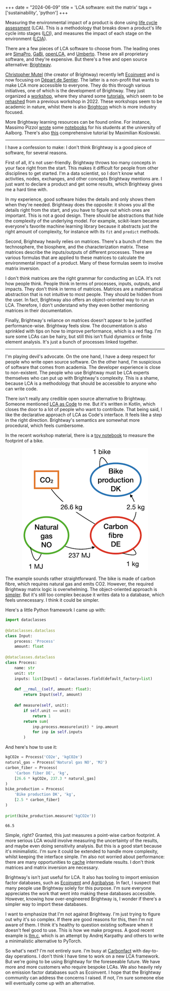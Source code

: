 +++
date = "2024-06-09"
title = 'LCA software: exit the matrix'
tags = ['sustainability', 'python']
+++

Measuring the environmental impact of a product is done using [life cycle assessment](https://en.wikipedia.org/wiki/Life-cycle_assessment) (LCA). This is a methodology that breaks down a product's life cycle into stages ([LCI](<https://en.wikipedia.org/wiki/Life-cycle_assessment#Life_cycle_inventory_(LCI)>)), and measures the impact of each stage on the environment ([LCIA](<https://en.wikipedia.org/wiki/Life-cycle_assessment#Life_cycle_impact_assessment_(LCIA)>)).

There are a few pieces of LCA software to choose from. The leading ones are [SimaPro](https://simapro.com/), [GaBi](https://sphera.com/life-cycle-assessment-lca-software/), [openLCA](https://www.openlca.org/), and [Umberto](https://www.ifu.com/umberto/). These are all proprietary software, and they're expensive. But there's a free and open source alternative: [Brightway](https://docs.brightway.dev/en/latest/).

[Christopher Mutel](https://chris.mutel.org/) (the creator of Brightway) recently left [Ecoinvent](https://ecoinvent.org/) and is now focusing on [Départ de Sentier](https://www.d-d-s.ch/). The latter is a non-profit that wants to make LCA more accessible to everyone. They do this through various initiatives, one of which is the development of Brightway. They just organized a [workshop](https://github.com/Depart-de-Sentier/Spring-School-2024/), where they shared some [tutorials](https://github.com/Depart-de-Sentier/Spring-School-2024/tree/main/class-materials/brightway-basics), which seem to be [rehashed](https://github.com/Depart-de-Sentier/Autumn-School-2022/blob/main/tutorials/datapackages/Datapackages.ipynb) from a previous workshop in 2022. These workshops seem to be academic in nature, whilst there is also [Brightcon](https://ecoinvent.org/blog/brightcon-2023-broad-open-sustainability-community/) which is more industry focused.

More Brightway learning resources can be found online. For instance, Massimo Pizzol [wrote](https://moutreach.science/2018/04/10/Teaching-experiment.html) some [notebooks](https://github.com/massimopizzol/B4B/tree/main) for his students at the university of Aalborg. There's also [this](https://github.com/maximikos/Brightway2_Intro/blob/master/BW2_tutorial.ipynb) comprehensive tutorial by Maximilian Koslowski.

---

I have a confession to make: I don't think Brightway is a good piece of software, for several reasons.

First of all, it's not user-friendly. Brightway throws too many concepts in your face right from the start. This makes it difficult for people from other disciplines to get started. I'm a data scientist, so I don't know what activities, nodes, exchanges, and other concepts Brightway mentions are. I just want to declare a product and get some results, which Brightway gives me a hard time with.

In my experience, good software hides the details and only shows them when they're needed. Brightway does the opposite: it shows you all the details right from the start, and you have to figure out which ones are important. This is not a good design. There should be abstractions that hide the complexity of the underlying model. For example, scikit-learn became everyone's favorite machine learning library because it abstracts just the right amount of complexity, for instance with its `fit` and `predict` methods.

Second, Brightway heavily relies on matrices. There's a bunch of them: the technosphere, the biosphere, and the characterization matrix. These matrices describe the inputs/outputs of different processes. There are various formulas that are applied to these matrices to calculate the environmental impact of a product. Many of these formulas seem to involve matrix inversion.

I don't think matrices are the right grammar for conducting an LCA. It's not how people think. People think in terms of processes, inputs, outputs, and impacts. They don't think in terms of matrices. Matrices are a mathematical abstraction that is not intuitive to most people. They should be hidden from the user. In fact, Brightway also offers an object-oriented way to run an LCA. Therefore, I don't understand why they even bother mentioning matrices in their documentation.

Finally, Brightway's reliance on matrices doesn't appear to be justified performance-wise. Brightway feels slow. The documentation is also sprinkled with tips on how to improve performance, which is a red flag. I'm sure some LCAs can be hairy, but still this isn't fluid dynamics or finite element analysis. It's just a bunch of processes linked together.

---

I'm playing devil's advocate. On the one hand, I have a deep respect for people who write open source software. On the other hand, I'm suspicious of software that comes from academia. The developer experience is close to non-existent. The people who use Brightway must be LCA experts themselves who can put up with Brightway's complexity. This is a shame, because LCA is a methodology that should be accessible to anyone who can write code.

There isn't really any credible open source alternative to Brightway. Someone mentioned [LCA as Code](https://github.com/kleis-technology/lcaac) to me. But it's written in Kotlin, which closes the door to a lot of people who want to contribute. That being said, I like the declarative approach of LCA as Code's interface. It feels like a step in the right direction. Brightway's semantics are somewhat more procedural, which feels cumbersome.

In the recent workshop material, there is a [toy notebook](https://github.com/Depart-de-Sentier/Spring-School-2024/blob/main/class-materials/brightway-basics/2%20-%20Building%20and%20using%20matrices%20in%20bw2calc.ipynb) to measure the footprint of a bike.

<div align="center" >
<figure style="width: 90%; margin: 0;">
    <img src="https://github.com/Depart-de-Sentier/Autumn-School-2022/blob/main/tutorials/datapackages/simple-graph.png?raw=true" style="box-shadow: none;">
</figure>
</div>

The example sounds rather straightforward. The bike is made of carbon fibre, which requires natural gas and emits CO2. However, the required Brightway matrix logic is overwhelming. The object-oriented approach is [simpler](https://github.com/Depart-de-Sentier/Spring-School-2024/blob/main/class-materials/brightway-basics/1%20-%20The%20supply%20chain%20graph.ipynb). But it's still too complex because it writes data to a database, which feels unnecessary. I think it could be simpler.

Here's a little Python framework I came up with:

```py
import dataclasses

@dataclasses.dataclass
class Input:
    process: 'Process'
    amount: float

@dataclasses.dataclass
class Process:
    name: str
    unit: str
    inputs: list[Input] = dataclasses.field(default_factory=list)

    def __rmul__(self, amount: float):
        return Input(self, amount)

    def measure(self, unit):
        if self.unit == unit:
            return 1
        return sum(
            inp.process.measure(unit) * inp.amount
            for inp in self.inputs
        )
```

And here's how to use it:

```py
kgCO2e = Process('CO2e', 'kgCO2e')
natural_gas = Process('Natural gas NO', 'MJ')
carbon_fiber = Process(
    'Carbon fiber DE', 'kg',
    [26.6 * kgCO2e, 237.3 * natural_gas]
)
bike_production = Process(
    'Bike production DK', 'kg',
    [2.5 * carbon_fiber]
)

print(bike_production.measure('kgCO2e'))
```

```
66.5
```

Simple, right? Granted, this just measures a point-wise carbon footprint. A more serious LCA would involve measuring the uncertainty of the results, and maybe even doing sensitivity analysis. But this is a good start because it's minimalistic. I'm sure it could be extended to handle more complexity, whilst keeping the interface simple. I'm also not worried about performance: there are many opportunities to [cache](https://docs.python.org/3/library/functools.html#functools.cache) intermediate results. I don't think matrices and matrix inversion are necessary.

Brightway's isn't just useful for LCA. It also has tooling to import emission factor databases, such as [Ecoinvent](https://docs.brightway.dev/en/latest/content/faq/ecoinvent.html) and [Agribalyse](https://doc.agribalyse.fr/documentation/utiliser-agribalyse/acces-donnees). In fact, I suspect that many people use Brightway solely for this purpose. I'm sure everyone appreciates the work that went into making these databases accessible. However, knowing how over-engineered Brightway is, I wonder if there's a simpler way to import these databases.

I want to emphasize that I'm not against Brightway. I'm just trying to figure out why it's so complex. If there are good reasons for this, then I'm not aware of them. I think it's healthy to question existing software when it doesn't feel good to use. This is how we make progress. A good recent example is [llm.c](https://github.com/karpathy/llm.c), which is an attempt by Andrej Karpathy and others to write a minimalistic alternative to PyTorch.

So what's next? I'm not entirely sure. I'm busy at [Carbonfact](https://www.carbonfact.com/) with day-to-day operations. I don't think I have time to work on a new LCA framework. But we're going to be using Brightway for the foreseeable future. We have more and more customers who require bespoke LCAs. We also heavily rely on emission factor databases such as Ecoinvent. I hope that the Brightway community can address the concerns I raised. If not, I'm sure someone else will eventually come up with an alternative.
